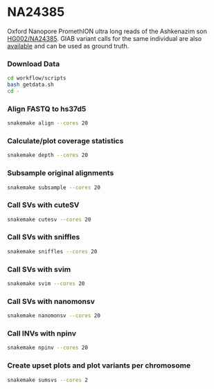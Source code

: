 # NA24385

Oxford Nanopore PromethION ultra long reads of the Ashkenazim son [HG002/NA24385](https://ftp.ncbi.nlm.nih.gov/giab/ftp/data/AshkenazimTrio/HG002_NA24385_son/UCSC_Ultralong_OxfordNanopore_Promethion/). GIAB variant calls for the same individual are also [available](https://ftp-trace.ncbi.nlm.nih.gov/giab/ftp/data/AshkenazimTrio/analysis/NIST_SVs_Integration_v0.6/) and can be used as ground truth.


### Download Data

``` bash
cd workflow/scripts
bash getdata.sh
cd -
```

### Align FASTQ to hs37d5

``` bash
snakemake align --cores 20 
```

### Calculate/plot coverage statistics

``` bash
snakemake depth --cores 20
```

### Subsample original alignments

``` bash
snakemake subsample --cores 20
```

### Call SVs with cuteSV

``` bash
snakemake cutesv --cores 20
```

### Call SVs with sniffles

``` bash
snakemake sniffles --cores 20
```

### Call SVs with svim

``` bash
snakemake svim --cores 20
```

### Call SVs with nanomonsv

``` bash
snakemake nanomonsv --cores 20
```

### Call INVs with npinv

``` bash
snakemake npinv --cores 20
```

### Create upset plots and plot variants per chromosome

``` bash
snakemake sumsvs --cores 2
```
